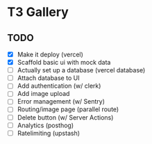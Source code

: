 # T3 Gallery

## TODO

- [x] Make it deploy (vercel)
- [x] Scaffold basic ui with mock data
- [ ] Actually set up a database (vercel database)
- [ ] Attach database to UI
- [ ] Add authentication (w/ clerk)
- [ ] Add image upload
- [ ] Error management (w/ Sentry)
- [ ] Routing/image page (parallel route)
- [ ] Delete button (w/ Server Actions)
- [ ] Analytics (posthog)
- [ ] Ratelimiting (upstash)
